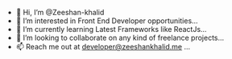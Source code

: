 - 👋 Hi, I’m @Zeeshan-khalid
- 👀 I’m interested in Front End Developer opportunities...
- 🌱 I’m currently learning Latest Frameworks like ReactJs...
- 💞️ I’m looking to collaborate on any kind of freelance projects...
- 📫 Reach me out at developer@zeeshankhalid.me ...

<!---
Zeeshan-khalid/Zeeshan-khalid is a ✨ special ✨ repository because its `README.md` (this file) appears on your GitHub profile.
You can click the Preview link to take a look at your changes.
--->
